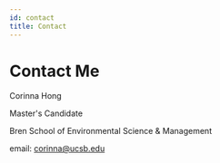 ```yaml
---
id: contact
title: Contact
---
```


# Contact Me

Corinna Hong
<br>

Master's Candidate
<br>

Bren School of Environmental Science & Management
<br>

email: corinna@ucsb.edu